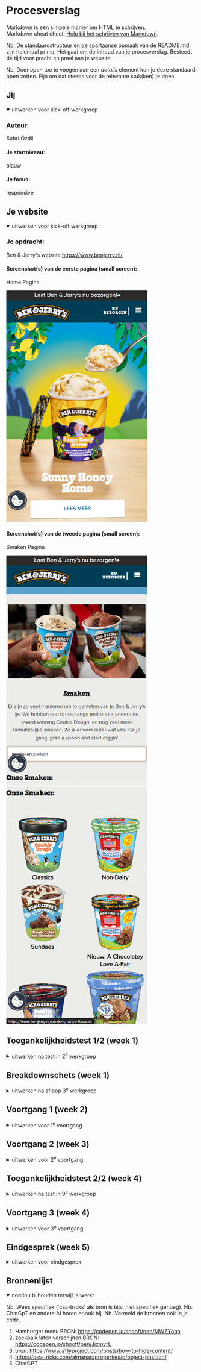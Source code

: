 # Procesverslag
Markdown is een simpele manier om HTML te schrijven.  
Markdown cheat cheet: [Hulp bij het schrijven van Markdown](https://github.com/adam-p/markdown-here/wiki/Markdown-Cheatsheet).

Nb. De standaardstructuur en de spartaanse opmaak van de README.md zijn helemaal prima. Het gaat om de inhoud van je procesverslag. Besteedt de tijd voor pracht en praal aan je website.

Nb. Door *open* toe te voegen aan een *details* element kun je deze standaard open zetten. Fijn om dat steeds voor de relevante stuk(ken) te doen.





## Jij

<details open>
  <summary>uitwerken voor kick-off werkgroep</summary>

  ### Auteur:
  Sabri Özdil

  #### Je startniveau:
  blauw

  #### Je focus:
  responsive
 
</details>





## Je website

<details open>
  <summary>uitwerken voor kick-off werkgroep</summary>

  ### Je opdracht:
  Ben & Jerry's website 
  https://www.benjerry.nl/

  #### Screenshot(s) van de eerste pagina (small screen): 
  
  Home Pagina 
  
  <img src="readme-images/pagina-1.png" width="375px" alt="home pagina ben en jerry's">

  #### Screenshot(s) van de tweede pagina (small screen):

  Smaken Pagina
  
  <img src="readme-images/pagina-2.png" width="375px" alt="smaken pagina">

  <img src="readme-images/pagina-2-2.png" width="375px" alt="smaken pagina scroll">
 
</details>



## Toegankelijkheidstest 1/2 (week 1)

<details>
  <summary>uitwerken na test in 2<sup>e</sup> werkgroep</summary>

  ### Bevindingen
  Lijst met je bevindingen die in de test naar voren kwamen:

  -Website is best traag, er zijn heel veel onnodige visuele elementen zoals wolken op de achtergrond die aparte afbeeldingen zijn, dit kan de reden zijn.

  -Leesbaarheid van de eerste sectie met de foto van de campagne ijs is slecht.

  -Er komt twee keer dezelfde form in de footer voor, alleen de vormgeving is anders.

</details>



## Breakdownschets (week 1)

<details>
  <summary>uitwerken na afloop 3<sup>e</sup> werkgroep</summary>

  ### de hele pagina: 
  <img src="readme-images/breakdownschets-1.jpg" width="375px" alt="breakdown van de hele pagina">

</details>





## Voortgang 1 (week 2)

<details>
  <summary>uitwerken voor 1<sup>e</sup> voortgang</summary>

  ### Stand van zaken
   Ik heb het gevoel dat ik tot zover goed bezig ben. Ik vind normaal gesproken code niet super leuk maar ik geniet van de FED lessen. Ik cind het leuk dat er een goede balans tussen zelfstandig werken en klassikaal bespreken is.
  
  Ik heb een begin gemaakt aan mijn HTML en CSS. Ik ben niet heel goed in Javascript maar ik begin het nu beter te begrijpen. De 5e werkgroep heeft mij geholpen om het systeem van JS beter te begrijpen. Ik heb twee lessen gemist in week 1 waarin Grid en toegankelijkheid werd behandeld. Die moet ik nog inhalen, ik weet namelijk bijna niets over Grid.


  ### Agenda voor meeting
  samen met je groepje opstellen

  | Michelle                   
  -Animatie                
  -Elementen aanspreken
  -Opbouw zonder div's
  
  | Tess
  -Flexbox in header
  -Typografie

  | Sabri
  -Wanneer welke methode gebruiken in CSS?


  ### Verslag van meeting
  hier na afloop snel de uitkomsten van de meeting vastleggen

  - De focus ligt op toegankelijkheid qua aanpassingen en verbeteringen op de website
  - Aria-labels zijn goed voor toegankelijkheid bij de buttons en forms

</details>





## Voortgang 2 (week 3)

<details>
  <summary>uitwerken voor 2<sup>e</sup> voortgang</summary>

  ### Stand van zaken
  Bij het eerste voortgangsgesprek had ik mijn HTML pagina bijna afgemaakt, ik wilde deze week meer focussen op de CSS. Dat was mij gelukt, ik heb fonts toegevoegd, een hover animatie gemaakt etc. Ik heb nog steeds het gevoel dat ik achterloop maar het komt uiteindelijk wel goed.
 

  ### Agenda voor meeting

  
  | Tess
  - het lukt niet goed om de header te stylen met flexbox en het werkt niet goed mee
  - mijn afbeeldingen op de homepage moeten een lijst zijn waar je doorheen kan scrollen maar het lukt niet helemaal goed
  - bij mijn tweede pagina heb ik een background color toegevoegd maar die wordt nu ook toegepast op elementen waarbij ik dat niet wil.

  | Sabri
  - Wat is de beste manier om een hamburgermenu te maken?
  - Mag ik hier een article gebruiken? (zie code)


  ### Verslag van meeting
  hier na afloop snel de uitkomsten van de meeting vastleggen

  - In de header nav, zet logo als de eerste img in de HTML. Het is de belangrijkste item in de nav. Verander later de volgorde met CSS.
  - na elke section hoort er een h2 te zijn, dit kan je onzichtbaar maken met (zie bronnenlijst)
  - grid-template-column!! Verdiep je je in grid!
  - articles veranderen in ul, h2>h3, class=visually hidden
  - ga stap voor stap verder, section voor section, zo wordt elke stap makkelijker
  - code voor zoekbalk laten verschijnen stuurt Sanne naar Helena

</details>





## Toegankelijkheidstest 2/2 (week 4)

<details>
  <summary>uitwerken na test in 9<sup>e</sup> werkgroep</summary>

  ### Bevindingen
  Lijst met je bevindingen die in de test naar voren kwamen (geef ook aan wat er verbeterd is):

  -Ik kan met Tab de hele homepagina door, maar ik moet nog een paar sections uitwerken voordat de hele pagina af is.

  -Met de screenreader zijn alle headings en links te lezen, ze hebben als het goed is allemaal beschrijvingen en/of aria-labels.

  

</details>





## Voortgang 3 (week 4)

<details>
  <summary>uitwerken voor 3<sup>e</sup> voortgang</summary>

  ### Stand van zaken

  Ik heb mijn eerste pagina eindelijk af, ik moet alleen nog de tweede pagina maken, maar die wordt wel een stukje makkelijker omdat ik meeste elementen kan kopieren en plakken naar de tweede pagina. Ik ben nog bezig met responsive maken, ik weet niet of dit goed gaat lukken met de tweede pagina.


  ### Agenda voor meeting
  samen met je groepje opstellen

 | Tess
  - Hoe maak ik een element onzichtbaar?

  | Sabri
  - Mijn hover animatie met scale werkt niet op de navbar


  ### Verslag van meeting
  

  - Ik moest display: inline-block gebruiken voor de hover animatie

</details>





## Eindgesprek (week 5)

<details>
  <summary>uitwerken voor eindgesprek</summary>

  ### Je uitkomst - karakteristiek screenshots:
  <img src="readme-images/dummy-plaatje.jpg" width="375px" alt="uitomst opdracht 1">


  ### Dit ging goed/Heb ik geleerd: 
  Korte omschrijving met plaatjes

  <img src="readme-images/dummy-plaatje.jpg" width="375px" alt="top">


  ### Dit was lastig/Is niet gelukt:
  Korte omschrijving met plaatjes

  <img src="readme-images/dummy-plaatje.jpg" width="375px" alt="bummer">
</details>





## Bronnenlijst

<details open>
  <summary>continu bijhouden terwijl je werkt</summary>

  Nb. Wees specifiek ('css-tricks' als bron is bijv. niet specifiek genoeg). 
  Nb. ChatGpT en andere AI horen er ook bij.
  Nb. Vermeld de bronnen ook in je code.

  1. Hamburger menu BRON: https://codepen.io/shooft/pen/MWZYoqa
  2. zoekbalk laten verschijnen BRON: https://codepen.io/shooft/pen/JjxmvrL
  3. bron: https://www.a11yproject.com/posts/how-to-hide-content/ 
  4. https://css-tricks.com/almanac/properties/o/object-position/
  5. ChatGPT

</details>
